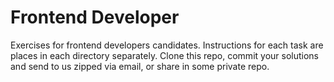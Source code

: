 # Frontend Developer

Exercises for frontend developers candidates.
Instructions for each task are places in each directory separately.
Clone this repo, commit your solutions and send to us zipped via email, or share in some private repo.
